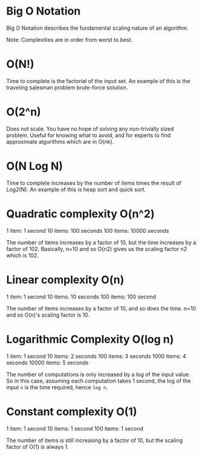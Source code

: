 # Big O Notation 

BIg O Notation describes the fundamental scaling nature of an algorithm.

Note: Complexities are in order from worst to best. 

# O(N!)
Time to complete is the factorial of the input set. An example of this is the traveling salesman problem brute-force solution.

# O(2^n)
Does not scale. You have no hope of solving any non-trivially sized problem. Useful for knowing what to avoid, and for experts to find approximate algorithms which are in O(nk).

# O(N Log N) 
Time to complete increases by the number of items times the result of Log2(N). An example of this is heap sort and quick sort.

# Quadratic complexity O(n^2)

1 item: 1 second
10 items: 100 seconds
100 items: 10000 seconds

The number of items increases by a factor of 10, but the time increases by a factor of 102. Basically, n=10 and so O(n2) gives us the scaling factor n2 which is 102.

# Linear complexity O(n)

1 item: 1 second
10 items: 10 seconds
100 items: 100 second

The number of items increases by a factor of 10, and so does the time. n=10 and so O(n)'s scaling factor is 10.

# Logarithmic Complexity O(log n)

1 item: 1 second
10 items: 2 seconds
100 items: 3 seconds
1000 items: 4 seconds
10000 items: 5 seconds

The number of computations is only increased by a log of the input value. So in this case, assuming each computation takes 1 second, the log of the input ```n``` is the time required, hence ```log n```.

# Constant complexity O(1)

1 item: 1 second
10 items: 1 second
100 items: 1 second

The number of items is still increasing by a factor of 10, but the scaling factor of O(1) is always 1.
